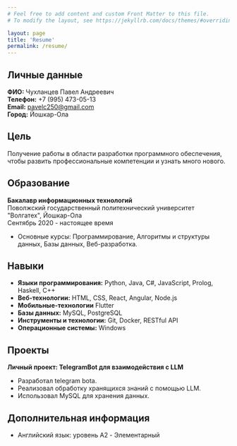 ```yaml
---
# Feel free to add content and custom Front Matter to this file.
# To modify the layout, see https://jekyllrb.com/docs/themes/#overriding-theme-defaults

layout: page
title: 'Resume'
permalink: /resume/
---
```


## Личные данные

**ФИО:** Чухланцев Павел Андреевич  
**Телефон:** +7 (995) 473-05-13  
**Email:** pavelc250@gmail.com  
**Город:** Йошкар-Ола

## Цель

Получение работы в области разработки программного обеспечения, чтобы развить профессиональные компетенции и узнать много нового.

## Образование

**Бакалавр информационных технологий**  
Поволжский государственный политехнический университет "Волгатех", Йошкар-Ола  
Сентябрь 2020 - настоящее время

- Основные курсы: Программирование, Алгоритмы и структуры данных, Базы данных, Веб-разработка.

## Навыки

- **Языки программирования:** Python, Java, C#, JavaScript, Prolog, Haskell, C++
- **Веб-технологии:** HTML, CSS, React, Angular, Node.js
- **Мобильные-технологии** Flutter
- **Базы данных:** MySQL, PostgreSQL
- **Инструменты и технологии:** Git, Docker, RESTful API
- **Операционные системы:** Windows

## Проекты

**Личный проект: TelegramBot для взаимодействия с LLM**

- Разработал telegram bota.
- Реализовал обработку хранящихся знаний с помощью LLM.
- Использовал MySQL для хранения данных.

## Дополнительная информация

- Английский язык: уровень A2 - Элементарный
